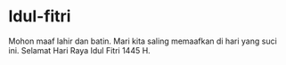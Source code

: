 # Idul-fitri
Mohon maaf lahir dan batin. Mari kita saling memaafkan di hari yang suci ini. Selamat Hari Raya Idul Fitri 1445 H.
